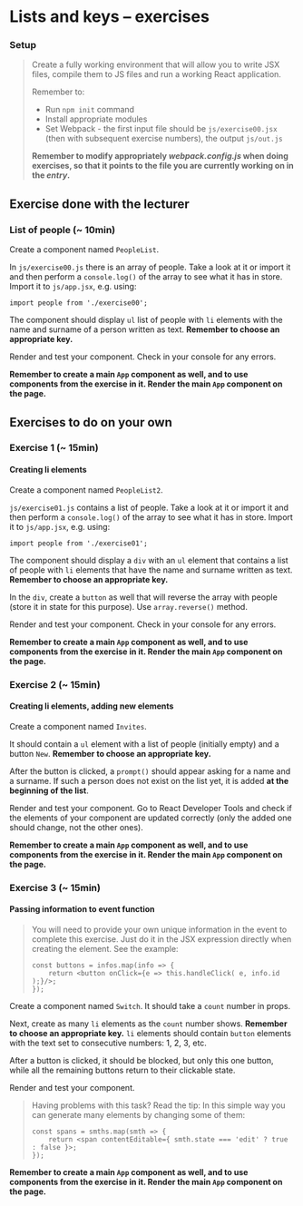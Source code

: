 # Lists and keys &ndash; exercises

### Setup

> Create a fully working environment that will allow you to write JSX files, compile them to JS files and run a working React application.
>
> Remember to:
> - Run ```npm init``` command
> - Install appropriate modules
> - Set Webpack - the first input file should be `js/exercise00.jsx` (then with subsequent exercise numbers), the output `js/out.js`
>
> **Remember to modify appropriately _webpack.config.js_ when doing exercises, so that it points to the file you are currently working on in the _entry_.**


## Exercise done with the lecturer

### List of people (~ 10min)

Create a component named `PeopleList`.

In `js/exercise00.js` there is an array of people. Take a look at it or import it and then perform a `console.log()` of the array to see what it has in store. Import it to `js/app.jsx`, e.g. using:

`import people from './exercise00';`

The component should display `ul` list of people with `li` elements with the name and surname of a person written as text. **Remember to choose an appropriate key.**

Render and test your component. Check in your console for any errors.

**Remember to create a main `App` component as well, and to use components from the exercise in it. Render the main `App` component on the page.**


## Exercises to do on your own

### Exercise 1 (~ 15min)
#### Creating li elements

Create a component named `PeopleList2`.

`js/exercise01.js` contains a list of people. Take a look at it or import it and then perform a `console.log()` of the array to see what it has in store. Import it to `js/app.jsx`, e.g. using:

`import people from './exercise01';`

The component should display a `div` with an `ul` element that contains a list of people with `li` elements that have the name and surname written as text. **Remember to choose an appropriate key.**

In the `div`, create a `button` as well that will reverse the array with people (store it in state for this purpose). Use ```array.reverse()``` method.

Render and test your component. Check in your console for any errors.

**Remember to create a main `App` component as well, and to use components from the exercise in it. Render the main `App` component on the page.**

### Exercise 2 (~ 15min)
#### Creating li elements, adding new elements

Create a component named `Invites`.

It should contain a `ul` element with a list of people (initially empty) and a button `New`. **Remember to choose an appropriate key.**

After the button is clicked, a `prompt()` should appear asking for a name and a surname. If such a person does not exist on the list yet, it is added **at the beginning of the list**.

Render and test your component. Go to React Developer Tools and check if the elements of your component are updated correctly (only the added one should change, not the other ones).

**Remember to create a main `App` component as well, and to use components from the exercise in it. Render the main `App` component on the page.**

### Exercise 3 (~ 15min)
#### Passing information to event function

> You will need to provide your own unique information in the event to complete this exercise.
> Just do it in the JSX expression directly when creating the element.
> See the example:
> ```JSX
> const buttons = infos.map(info => {
>     return <button onClick={e => this.handleClick( e, info.id );}/>;
> });
> ```

Create a component named `Switch`. It should take a `count` number in props.

Next, create as many `li` elements as the `count` number shows. **Remember to choose an appropriate key.** `li` elements should contain `button` elements with the text set to consecutive numbers: 1, 2, 3, etc.

After a button is clicked, it should be blocked, but only this one button, while all the remaining buttons return to their clickable state.

Render and test your component.

> Having problems with this task? Read the tip:
> In this simple way you can generate many elements by changing some of them:
> ```JSX
> const spans = smths.map(smth => {
>     return <span contentEditable={ smth.state === 'edit' ? true : false }>;
> });
> ```

**Remember to create a main `App` component as well, and to use components from the exercise in it. Render the main `App` component on the page.**
